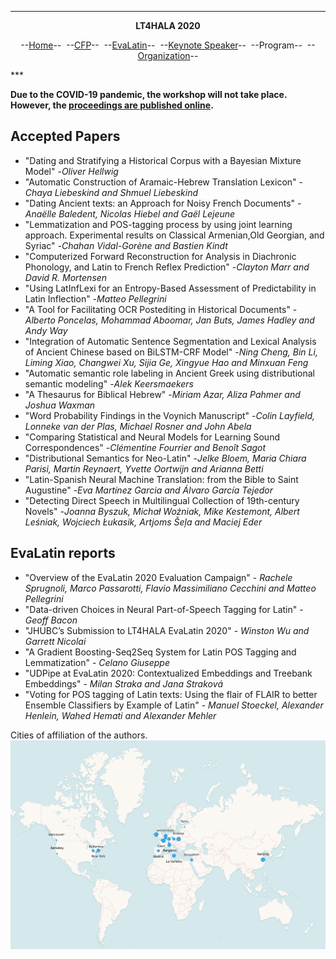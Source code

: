 ***
<p style="text-align: center;"><b>LT4HALA 2020</b></p>
<p style="text-align: center;">--<a href="index">Home</a>--&nbsp;&nbsp;--<a href="CFP">CFP</a>--&nbsp;&nbsp;--<a href="EvaLatin">EvaLatin</a>--&nbsp;&nbsp;--<a href="Keynote">Keynote Speaker</a>--&nbsp;&nbsp;--Program--&nbsp;&nbsp;--<a href="organization">Organization</a>--</p>
***

**Due to the COVID-19 pandemic, the workshop will not take place. However, the [proceedings are published online](https://lrec2020.lrec-conf.org/media/proceedings/Workshops/Books/LT4HALAbook.pdf).**

## Accepted Papers
- "Dating and Stratifying a Historical Corpus with a Bayesian Mixture Model" -*Oliver Hellwig*
- "Automatic Construction of Aramaic-Hebrew Translation Lexicon" -*Chaya Liebeskind and Shmuel Liebeskind*
- "Dating Ancient texts: an Approach for Noisy French Documents" -*Anaëlle Baledent, Nicolas Hiebel and Gaël Lejeune*
- "Lemmatization and POS-tagging process by using joint learning approach. Experimental results on Classical Armenian,Old Georgian, and Syriac" -*Chahan Vidal-Gorène and Bastien Kindt*
- "Computerized Forward Reconstruction for Analysis in Diachronic Phonology, and Latin to French Reflex Prediction" -*Clayton Marr and David R. Mortensen*
- "Using LatInfLexi for an Entropy-Based Assessment of Predictability in Latin Inflection" -*Matteo Pellegrini*
- "A Tool for Facilitating OCR Postediting in Historical Documents" -*Alberto Poncelas, Mohammad Aboomar, Jan Buts, James Hadley and Andy Way*
- "Integration of Automatic Sentence Segmentation and Lexical Analysis of Ancient Chinese based on BiLSTM-CRF Model" -*Ning Cheng, Bin Li, Liming Xiao, Changwei Xu, Sijia Ge, Xingyue Hao and Minxuan Feng*
- "Automatic semantic role labeling in Ancient Greek using distributional semantic modeling" -*Alek Keersmaekers*
- "A Thesaurus for Biblical Hebrew" -*Miriam Azar, Aliza Pahmer and Joshua Waxman*
- "Word Probability Findings in the Voynich Manuscript" -*Colin Layfield, Lonneke van der Plas, Michael Rosner and John Abela*
- "Comparing Statistical and Neural Models for Learning Sound Correspondences" -*Clémentine Fourrier and Benoît Sagot*
- "Distributional Semantics for Neo-Latin" -*Jelke Bloem, Maria Chiara Parisi, Martin Reynaert, Yvette Oortwijn and Arianna Betti*
- "Latin-Spanish Neural Machine Translation: from the Bible to Saint Augustine" -*Eva Martínez Garcia and Álvaro García Tejedor*
- "Detecting Direct Speech in Multilingual Collection of 19th-century Novels" -*Joanna Byszuk, Michał Woźniak, Mike Kestemont, Albert Leśniak, Wojciech Łukasik, Artjoms Šeļa and Maciej Eder*

## EvaLatin reports
- "Overview of the EvaLatin 2020 Evaluation Campaign" - *Rachele Sprugnoli, Marco Passarotti, Flavio Massimiliano Cecchini and Matteo Pellegrini*
- "Data-driven Choices in Neural Part-of-Speech Tagging for Latin" - *Geoff Bacon*
- "JHUBC’s Submission to LT4HALA EvaLatin 2020" - *Winston Wu and Garrett Nicolai*
- "A Gradient Boosting-Seq2Seq System for Latin POS Tagging and Lemmatization" - *Celano Giuseppe*
- "UDPipe at EvaLatin 2020: Contextualized Embeddings and Treebank Embeddings" - *Milan Straka and Jana Straková*
- "Voting for POS tagging of Latin texts: Using the flair of FLAIR to better Ensemble Classifiers by Example of Latin" - *Manuel Stoeckel, Alexander Henlein, Wahed Hemati and Alexander Mehler*

Cities of affiliation of the authors.
![](mappa.PNG)
